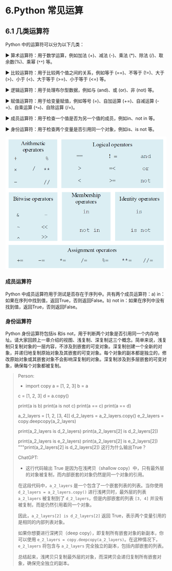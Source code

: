# 6.Python 常见运算

## 6.1 几类运算符

Python 中的运算符可以分为以下几类：

► 算术运算符：用于数学运算，例如加法 (+)、减法 (-)、乘法 (*)、除法 (/)、取余数(%)、乘幂 (`**`) 等。

► 比较运算符：用于比较两个值之间的关系，例如等于 (==)、不等于 (!=)、大于 (>)、小于 (<)、大于等于 (>=)、小于等于 (<=) 等。

► 逻辑运算符：用于处理布尔型数据，例如与 (and)、或 (or)、非 (not) 等。

► 赋值运算符：用于给变量赋值，例如等号 (=)、自加运算 (+=)、自减运算 (-=)、自乘运算 (`*=`)、自除运算 (/=)。

► 成员运算符：用于检查一个值是否为另一个值的成员，例如in、not in 等。

► 身份运算符：用于检查两个变量是否引用同一个对象，例如is、is not 等。

![image-20230712112229640](img/image-20230712112229640.png)



### 成员运算符

Python 中成员运算符用于测试是否存在于序列中。共有两个成员运算符：a) in：如果在序列中找到值，返回True，否则返回False。b) not in：如果在序列中没有找到值，返回True，否则返回False。

### 身份运算符

Python 身份运算符包括is 和is not，用于判断两个对象是否引用同一个内存地址。请大家回顾上一章介绍的视图、浅复制、深复制这三个概念。简单来说，浅复制只复制对象的一层内容，不涉及到嵌套的可变对象。深复制创建一个全新的对象，并递归地复制原始对象及其嵌套的可变对象。每个对象的副本都是独立的，修改原始对象或其嵌套对象不会影响深复制的对象。深复制涉及到多层嵌套的可变对象，确保每个对象都被复制。

>   Person: 
>   - import copy
>   a = [1, 2, 3]
>   b = a
>
>   c = [1, 2, 3]
>   d = a.copy()
>
>   print(a is b)
>   print(a is not c)
>   print(a == c)
>   print(a == d)
>
>   a_2_layers = [1, 2, [3, 4]]
>   d_2_layers = a_2_layers.copy()
>   e_2_layers = copy.deepcopy(a_2_layers)
>
>   print(a_2_layers is d_2_layers)
>   print(a_2_layers[2] is d_2_layers[2])
>
>   print(a_2_layers is e_2_layers)
>   print(a_2_layers[2] is e_2_layers[2])   """print(a_2_layers[2] is d_2_layers[2])
>   这行为什么输出True？
>
>   ChatGPT: 
>   - 这行代码输出 True 是因为在浅拷贝（shallow copy）中，只有最外层的对象被复制，而内部嵌套的对象仍然是同一个对象的引用。
>
>   在这段代码中，`a_2_layers` 是一个包含了一个嵌套列表的列表。当你使用 `d_2_layers = a_2_layers.copy()` 进行浅拷贝时，最外层的列表 `a_2_layers` 被复制到了 `d_2_layers`，但是内部嵌套的列表 `[3, 4]` 并没有被复制，而是仍然引用着同一个对象。
>
>   因此，`a_2_layers[2] is d_2_layers[2]` 返回 True，表示两个变量引用的是相同的内部列表对象。
>
>   如果你想要进行深拷贝（deep copy），即复制所有嵌套对象的新副本，你可以使用 `e_2_layers = copy.deepcopy(a_2_layers)`。在这种情况下，`e_2_layers` 将包含与 `a_2_layers` 完全独立的副本，包括内部嵌套的列表。
>
>   总结起来，浅拷贝只复制最外层的对象，而深拷贝会递归复制所有嵌套对象，确保完全独立的副本。
